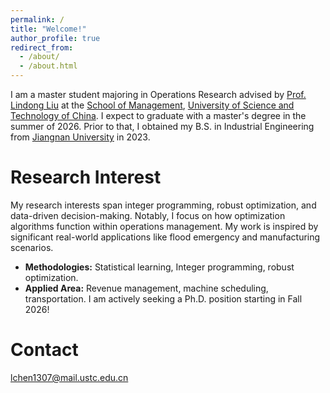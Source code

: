 ```yaml
---
permalink: /
title: "Welcome!"
author_profile: true
redirect_from: 
  - /about/
  - /about.html
---
```


 I am a master student majoring in Operations Research advised by [Prof. Lindong Liu](https://sites.google.com/view/ldliu/home) at the [School of Management](https://en.business.ustc.edu.cn/main.htm), [University of Science and Technology of China](https://en.ustc.edu.cn/). I expect to graduate with a master's degree in the summer of 2026. Prior to that, I obtained my B.S. in Industrial Engineering from [Jiangnan University](https://english.jiangnan.edu.cn/) in 2023. 

Research Interest
======
My research interests span integer programming, robust optimization, and data-driven decision-making. Notably, I focus on how optimization algorithms function within operations management. My work is inspired by significant real-world applications like flood emergency and manufacturing scenarios.
* **Methodologies:** Statistical learning, Integer programming, robust optimization.
* **Applied Area:** Revenue management, machine scheduling, transportation.
I am actively seeking a Ph.D. position starting in Fall 2026!

Contact
======
lchen1307@mail.ustc.edu.cn




